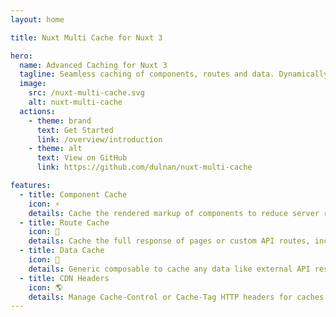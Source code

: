 ```yaml
---
layout: home

title: Nuxt Multi Cache for Nuxt 3

hero:
  name: Advanced Caching for Nuxt 3
  tagline: Seamless caching of components, routes and data. Dynamically define CDN cache control headers. Provides cache management API for purging items by key or using cache tags.
  image:
    src: /nuxt-multi-cache.svg
    alt: nuxt-multi-cache
  actions:
    - theme: brand
      text: Get Started
      link: /overview/introduction
    - theme: alt
      text: View on GitHub
      link: https://github.com/dulnan/nuxt-multi-cache

features:
  - title: Component Cache
    icon: ⚡
    details: Cache the rendered markup of components to reduce server render time of pages significantly.
  - title: Route Cache
    icon: 📑
    details: Cache the full response of pages or custom API routes, including headers.
  - title: Data Cache
    icon: 💾
    details: Generic composable to cache any data like external API responses or performance heavy calculations.
  - title: CDN Headers
    icon: 🌎
    details: Manage Cache-Control or Cache-Tag HTTP headers for caches like Cloudflare, Fastly or Varnish.
---
```

